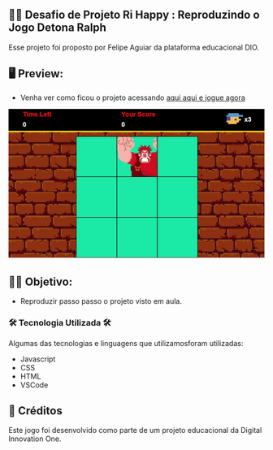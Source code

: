 
## 👨‍💻 Desafio de Projeto Ri Happy : Reproduzindo o Jogo Detona Ralph
Esse projeto foi proposto por Felipe Aguiar da plataforma educacional DIO.

## 🖥 Preview:

- Venha ver como ficou o projeto acessando [aqui aqui e jogue agora](https://deboramc05.github.io/DesafioDetonaRalph/)

<img src="/src/img/jogo.JPG" atl="imagem-do-jogo-detona-ralph">

## 👨‍💻 Objetivo:
- Reproduzir passo passo o projeto visto em aula.

### 🛠️ Tecnologia Utilizada 🛠️
Algumas das tecnologias e linguagens que utilizamosforam utilizadas:

- Javascript
- CSS
- HTML
- VSCode


## 📌 Créditos
Este jogo foi desenvolvido como parte de um projeto educacional da Digital Innovation One.








